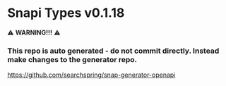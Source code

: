 # Snapi Types v0.1.18

:warning: **WARNING!!!** :warning:
### This repo is auto generated - do not commit directly. Instead make changes to the generator repo.
https://github.com/searchspring/snap-generator-openapi